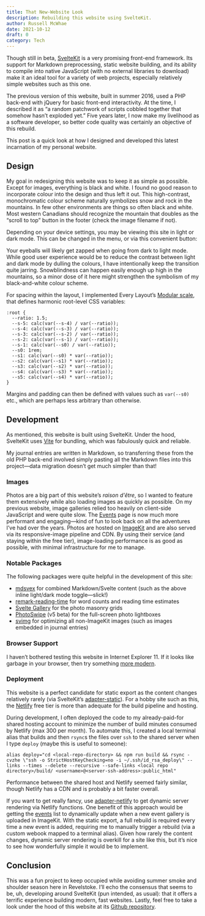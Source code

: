 ```yaml
---
title: That New-Website Look
description: Rebuilding this website using SvelteKit.
author: Russell McWhae
date: 2021-10-12
draft: 0
category: Tech
---
```


<script>
  import ThemeSwitcher from '$lib/components/base/ThemeSwitcher.svelte'
</script>

Though still in beta, [SvelteKit](https://kit.svelte.dev/) is a very promising front-end framework. Its support for Markdown preprocessing, static website building, and its ability to compile into native JavaScript (with no external libraries to download) make it an ideal tool for a variety of web projects, especially relatively simple websites such as this one.

The previous version of this website, built in summer 2016, used a PHP back-end with jQuery for basic front-end interactivity. At the time, I described it as “a random patchwork of scripts cobbled together that somehow hasn’t exploded yet.” Five years later, I now make my livelihood as a software developer, so better code quality was certainly an objective of this rebuild.

This post is a quick look at how I designed and developed this latest incarnation of my personal website.

## Design

My goal in redesigning this website was to keep it as simple as possible. Except for images, everything is black and white. I found no good reason to incorporate colour into the design and thus left it out. This high-contrast, monochromatic colour scheme naturally symbolizes snow and rock in the mountains. In few other environments are things so often black and white. Most western Canadians should recognize the mountain that doubles as the “scroll to top” button in the footer (check the image filename if not).

Depending on your device settings, you may be viewing this site in light or dark mode. This can be changed in the menu, or via this convenient button:

<ThemeSwitcher />

Your eyeballs will likely get zapped when going from dark to light mode. While good user experience would be to reduce the contrast between light and dark mode by dulling the colours, I have intentionally keep the transition quite jarring. Snowblindness can happen easily enough up high in the mountains, so a minor dose of it here might strengthen the symbolism of my black-and-white colour scheme.

For spacing within the layout, I implemented Every Layout’s [Modular scale](https://every-layout.dev/rudiments/modular-scale/), that defines harmonic root-level CSS variables:

```
:root {
  --ratio: 1.5;
  --s-5: calc(var(--s-4) / var(--ratio));
  --s-4: calc(var(--s-3) / var(--ratio));
  --s-3: calc(var(--s-2) / var(--ratio));
  --s-2: calc(var(--s-1) / var(--ratio));
  --s-1: calc(var(--s0) / var(--ratio));
  --s0: 1rem;
  --s1: calc(var(--s0) * var(--ratio));
  --s2: calc(var(--s1) * var(--ratio));
  --s3: calc(var(--s2) * var(--ratio));
  --s4: calc(var(--s3) * var(--ratio));
  --s5: calc(var(--s4) * var(--ratio));
}
```

Margins and padding can then be defined with values such as `var(--s0)` etc., which are perhaps less arbitrary than otherwise.

## Development

As mentioned, this website is built using SvelteKit. Under the hood, SvelteKit uses [Vite](https://vitejs.dev/) for bundling, which was fabulously quick and reliable.

My journal entries are written in Markdown, so transferring these from the old PHP back-end involved simply pasting all the Markdown files into this project—data migration doesn’t get much simpler than that!

### Images

Photos are a big part of this website’s _raison d'être_, so I wanted to feature them extensively while also loading images as quickly as possible. On my previous website, image galleries relied too heavily on client-side JavaScript and were quite slow. The [Events](/events) page is now much more performant and engaging—kind of fun to look back on all the adventures I’ve had over the years. Photos are hosted on [ImageKit](https://imagekit.io/) and are also served via its responsive-image pipeline and CDN. By using their service (and staying within the free tier), image-loading performance is as good as possible, with minimal infrastructure for me to manage.

### Notable Packages

The following packages were quite helpful in the development of this site:

-   [mdsvex](https://mdsvex.pngwn.io/) for combined Markdown/Svelte content (such as the above inline light/dark mode toggle—slick!)
-   [remark-reading-time](https://github.com/mattjennings/remark-reading-time) for word counts and reading time estimates
-   [Svelte Gallery](https://www.npmjs.com/package/svelte-gallery) for the photo masonry grids
-   [PhotoSwipe](https://photoswipe.com/) (v5 beta) for the full-screen photo lightboxes
-   [svimg](https://github.com/xiphux/svimg) for optimizing all non-ImageKit images (such as images embedded in journal entries)

### Browser Support

I haven’t bothered testing this website in Internet Explorer 11. If it looks like garbage in your browser, then try something [more modern](https://bestvpn.org/outdatedbrowser/en).

### Deployment

This website is a perfect candidate for static export as the content changes relatively rarely (via SvelteKit’s [adapter-static](https://github.com/sveltejs/kit/tree/master/packages/adapter-static)). For a hobby site such as this, the [Netlify](https://www.netlify.com/) free tier is more than adequate for the build pipeline and hosting.

During development, I often deployed the code to my already-paid-for shared hosting account to minimize the number of build minutes consumed by Netlify (max 300 per month). To automate this, I created a local terminal alias that builds and then `rsync`s the files over `ssh` to the shared server when I type `deploy` (maybe this is useful to someone):

```
alias deploy="cd <local-repo-directory> && npm run build && rsync -cvzhe \"ssh -o StrictHostKeyChecking=no -i ~/.ssh/id_rsa_deploy\" --links --times --delete --recursive --safe-links <local repo directory>/build/ <username>@<server-ssh-address>:public_html"
```

Performance between the shared host and Netlify seemed fairly similar, though Netlify has a CDN and is probably a bit faster overall.

If you want to get really fancy, use [adapter-netlify](https://github.com/sveltejs/kit/tree/master/packages/adapter-netlify) to get dynamic server rendering via Netlify functions. One benefit of this approach would be getting the [events](/events) list to dynamically update when a new event gallery is uploaded in ImageKit. With the static export, a full rebuild is required every time a new event is added, requiring me to manually trigger a rebuild (via a custom webook mapped to a terminal alias). Given how rarely the content changes, dynamic server rendering is overkill for a site like this, but it’s nice to see how wonderfully simple it would be to implement.

## Conclusion

This was a fun project to keep occupied while avoiding summer smoke and shoulder season here in Revelstoke. I’ll echo the consensus that seems to be, uh, developing around SvelteKit (pun intended, as usual): that it offers a terrific experience building modern, fast websites. Lastly, feel free to take a look under the hood of this website at its [Github repository](https://github.com/rmcwhae/russellmcwhae.ca).

